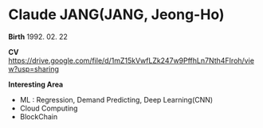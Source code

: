# Claude JANG(JANG, Jeong-Ho)

**Birth**  1992. 02. 22

**CV**  https://drive.google.com/file/d/1mZ15kVwfLZk247w9PffhLn7Nth4FIroh/view?usp=sharing

**Interesting Area**   

- ML : Regression, Demand Predicting, Deep Learning(CNN) 
- Cloud Computing
- BlockChain



